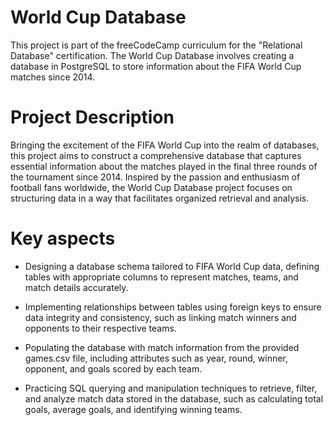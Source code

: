 # World Cup Database

This project is part of the freeCodeCamp curriculum for the "Relational Database" certification. The World Cup Database involves creating a database in PostgreSQL to store information about the FIFA World Cup matches since 2014.

# Project Description
Bringing the excitement of the FIFA World Cup into the realm of databases, this project aims to construct a comprehensive database that captures essential information about the matches played in the final three rounds of the tournament since 2014. Inspired by the passion and enthusiasm of football fans worldwide, the World Cup Database project focuses on structuring data in a way that facilitates organized retrieval and analysis.

# Key aspects 

- Designing a database schema tailored to FIFA World Cup data, defining tables with appropriate columns to represent matches, teams, and match details accurately.

- Implementing relationships between tables using foreign keys to ensure data integrity and consistency, such as linking match winners and opponents to their respective teams.

- Populating the database with match information from the provided games.csv file, including attributes such as year, round, winner, opponent, and goals scored by each team.

- Practicing SQL querying and manipulation techniques to retrieve, filter, and analyze match data stored in the database, such as calculating total goals, average goals, and identifying winning teams.
